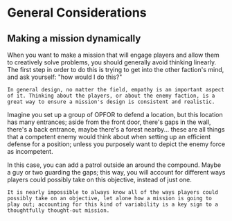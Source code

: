 # General Considerations

## Making a mission dynamically

When you want to make a mission that will engage players and allow them to creatively solve problems, you should generally avoid thinking linearly. The first step in order to do this is trying to get into the other faction's mind, and ask yourself: "how would I do this?"

```admonish info
In general design, no matter the field, empathy is an important aspect of it. Thinking about the players, or about the enemy faction, is a great way to ensure a mission's design is consistent and realistic.
```

Imagine you set up a group of OPFOR to defend a location, but this location has many entrances; aside from the front door, there's gaps in the wall, there's a back entrance, maybe there's a forest nearby... these are all things that a competent enemy would think about when setting up an efficient defense for a position; unless you purposely want to depict the enemy force as incompetent.

In this case, you can add a patrol outside an around the compound. Maybe a guy or two guarding the gaps; this way, you will account for different ways players could possibly take on this objective, instead of just one.

```admonish info
It is nearly impossible to always know all of the ways players could possibly take on an objective, let alone how a mission is going to play out; accounting for this kind of variability is a key sign to a thoughtfully thought-out mission.
```
